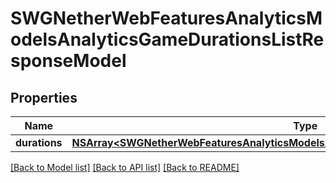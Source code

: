 # SWGNetherWebFeaturesAnalyticsModelsAnalyticsGameDurationsListResponseModel

## Properties
Name | Type | Description | Notes
------------ | ------------- | ------------- | -------------
**durations** | [**NSArray&lt;SWGNetherWebFeaturesAnalyticsModelsAnalyticsGameDurationsResponseModel&gt;***](SWGNetherWebFeaturesAnalyticsModelsAnalyticsGameDurationsResponseModel.md) |  | [optional] 

[[Back to Model list]](../README.md#documentation-for-models) [[Back to API list]](../README.md#documentation-for-api-endpoints) [[Back to README]](../README.md)


